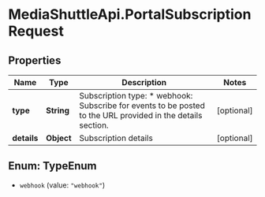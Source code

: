 # MediaShuttleApi.PortalSubscriptionRequest

## Properties
Name | Type | Description | Notes
------------ | ------------- | ------------- | -------------
**type** | **String** | Subscription type:   * webhook: Subscribe for events to be posted to the URL provided in the details section.  | [optional] 
**details** | **Object** | Subscription details | [optional] 


<a name="TypeEnum"></a>
## Enum: TypeEnum


* `webhook` (value: `"webhook"`)




